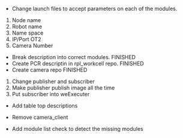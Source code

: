 - Change launch files to accept parameters on each of the modules. 
1) Node name
2) Robot name
3) Name space
4) IP/Port OT2
5) Camera Number

- Break description into correct modules. FINISHED
- Create PCR descriptin in rpl_workcell repo. FINISHED
- Create camera repo FINISHED

1) Change publisher and subscriber
2) Make publisher publish image all the time 
2) Put subscriber into weExecuter

- Add table top descriptions

- Remove camera_client
- Add module list check to detect the missing modules

